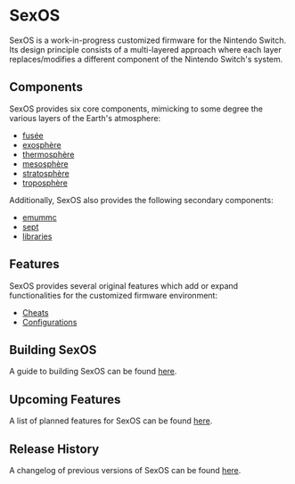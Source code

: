 # SexOS
SexOS is a work-in-progress customized firmware for the Nintendo Switch. Its design principle consists of a multi-layered approach where each layer replaces/modifies a different component of the Nintendo Switch's system.

## Components
SexOS provides six core components, mimicking to some degree the various layers of the Earth's atmosphere:
+ [fusée](components/fusee.md)
+ [exosphère](components/exosphere.md)
+ [thermosphère](components/thermosphere.md)
+ [mesosphère](components/mesosphere.md)
+ [stratosphère](components/stratosphere.md)
+ [troposphère](components/troposphere.md)

Additionally, SexOS also provides the following secondary components:
+ [emummc](components/emummc.md)
+ [sept](components/sept.md)
+ [libraries](components/libraries.md)

## Features
SexOS provides several original features which add or expand functionalities for the customized firmware environment:
+ [Cheats](features/cheats.md)
+ [Configurations](features/configurations.md)

## Building SexOS
A guide to building SexOS can be found [here](building.md).

## Upcoming Features
A list of planned features for SexOS can be found [here](roadmap.md).

## Release History
A changelog of previous versions of SexOS can be found [here](changelog.md).
